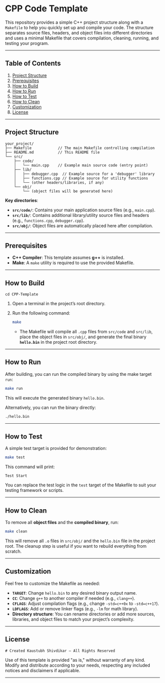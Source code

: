 # CPP Code Template

This repository provides a simple C++ project structure along with a `Makefile` to help you quickly set up and compile your code. The structure separates source files, headers, and object files into different directories and uses a minimal Makefile that covers compilation, cleaning, running, and testing your program.

---

## Table of Contents

1. [Project Structure](#project-structure)  
2. [Prerequisites](#prerequisites)  
3. [How to Build](#how-to-build)  
4. [How to Run](#how-to-run)  
5. [How to Test](#how-to-test)  
6. [How to Clean](#how-to-clean)  
7. [Customization](#customization)  
8. [License](#license)  

---

## Project Structure

```
your_project/
├── Makefile            // The main Makefile controlling compilation
├── README.md           // This README file
└── src/
    ├── code/
    │   └── main.cpp    // Example main source code (entry point)
    ├── lib/
    │   ├── debugger.cpp  // Example source for a 'debugger' library
    │   ├── functions.cpp // Example source for utility functions
    │   └── (other headers/libraries, if any)
    └── obj/
        └── (object files will be generated here)
```

**Key directories**:
- **`src/code/`**: Contains your main application source files (e.g., `main.cpp`).
- **`src/lib/`**: Contains additional library/utility source files and headers (e.g., `functions.cpp`, `debugger.cpp`).
- **`src/obj/`**: Object files are automatically placed here after compilation.

---

## Prerequisites

- **C++ Compiler**: This template assumes **g++** is installed.
- **Make**: A `make` utility is required to use the provided Makefile.

---

## How to Build

`cd CPP-Template`

1. Open a terminal in the project’s root directory.
2. Run the following command:

   ```bash
   make
   ```

   - The Makefile will compile all `.cpp` files from `src/code` and `src/lib`, place the object files in `src/obj/`, and generate the final binary **`hello.bin`** in the project root directory.

---

## How to Run

After building, you can run the compiled binary by using the make target `run`:

```bash
make run
```

This will execute the generated binary `hello.bin`.

Alternatively, you can run the binary directly:

```bash
./hello.bin
```

---

## How to Test

A simple test target is provided for demonstration:

```bash
make test
```

This command will print:

```
Test Start
```

You can replace the test logic in the `test` target of the Makefile to suit your testing framework or scripts.

---

## How to Clean

To remove all **object files** and the **compiled binary**, run:

```bash
make clean
```

This will remove all `.o` files in `src/obj/` and the `hello.bin` file in the project root. The cleanup step is useful if you want to rebuild everything from scratch.

---

## Customization

Feel free to customize the Makefile as needed:

- **`TARGET`**: Change `hello.bin` to any desired binary output name.
- **`CC`**: Change `g++` to another compiler if needed (e.g., `clang++`).
- **`CFLAGS`**: Adjust compilation flags (e.g., change `-std=c++0x` to `-std=c++17`).
- **`LDFLAGS`**: Add or remove linker flags (e.g., `-lm` for math library).
- **Directory structure**: You can rename directories or add more sources, libraries, and object files to match your project’s complexity.

---

## License

```
# Created Kaustubh Shivdikar — All Rights Reserved
```

Use of this template is provided "as is," without warranty of any kind. Modify and distribute according to your needs, respecting any included notices and disclaimers if applicable. 

---